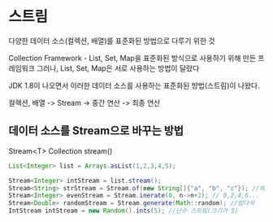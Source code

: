 # 스트림

다양한 데이터 소스(컬렉션, 배열)를 표준화된 방법으로 다루기 위한 것

Collection Framework - List, Set, Map을 표준화된 방식으로 사용하기 위해 만든 프레임워크
그러나, List, Set, Map은 서로 사용하는 방법이 달랐다

JDK 1.8이 나오면서 이러한 데이터 소스를 사용하는 표준화된 방법(스트림)이 나왔다.

컬렉션, 배열 -> Stream -> 중간 연산 -> 최종 연산



## 데이터 소스를 Stream으로 바꾸는 방법

Stream\<T> Collection stream()

~~~java
List<Integer> list = Arrays.asList(1,2,3,4,5);

Stream<Integer> intStream = list.stream();
Stream<String> strStream = Stream.of(new String[]{"a", "b", "c"}); //배열
Stream<Integer> evenStream = Stream.inerate(0, n->n+2); // 0,2,4,6...
Stream<Double> randomStream = Stream.generate(Math::random); //람다식
IntStream intStream = new Random().ints(5); //난수 스트림(크기가 5)
~~~

